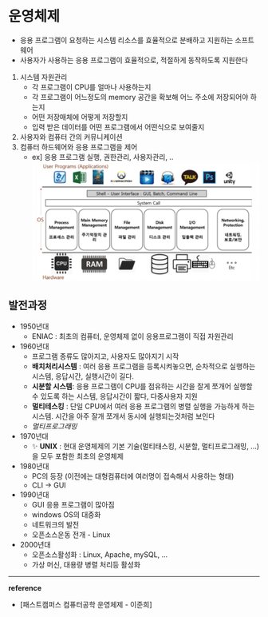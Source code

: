 # 운영체제
- 응용 프로그램이 요청하는 시스템 리소스를 효율적으로 분배하고 지원하는 소프트웨어
- 사용자가 사용하는 응용 프로그램이 효율적으로, 적절하게 동작하도록 지원한다
1. 시스템 자원관리
    - 각 프로그램이 CPU를 얼마나 사용하는지
    - 각 프로그램이 어느정도의 memory 공간을 확보해 어느 주소에 저장되어야 하는지
    - 어떤 저장매체에 어떻게 저장할지
    - 입력 받은 데이터를 어떤 프로그램에서 어떤식으로 보여줄지
2. 사용자와 컴퓨터 간의 커뮤니케이션
3. 컴퓨터 하드웨어와 응용 프로그램을 제어
    - ex] 응용 프로그램 실행, 권한관리, 사용자관리, ..    
![os](https://github.com/yooooonk/TIL/blob/master/img/os.PNG)

## 발전과정
- 1950년대 
    - ENIAC : 최초의 컴퓨터, 운영체제 없이 응용프로그램이 직접 자원관리
- 1960년대
    - 프로그램 종류도 많아지고, 사용자도 많아지기 시작
    - __배치처리시스템__ : 여러 응용 프로그램을 등록시켜놓으면, 순차적으로 실행하는 시스템, 응답시간, 실행시간이 길다. 
    - __시분할 시스템__: 응용 프로그램이 CPU를 점유하는 시간을 잘게 쪼개어 실행할 수 있도록 하는 시스템, 응답시간이 짧다, 다중사용자 지원
    - __멀티테스킹__ : 단일 CPU에서 여러 응용 프로그램의 병렬 실행을 가능하게 하는 시스템. 시간을 아주 잘개 쪼개서 동시에 실행되는것처럼 보인다
    - _멀티프로그래밍_
- 1970년대
    - &#10024; __UNIX__ : 현대 운영체제의 기본 기술(멀티태스킹, 시분할, 멀티프로그래밍, ...)을 모두 포함한 최초의 운영체제
- 1980년대
    - PC의 등장 (이전에는 대형컴퓨터에 여러명이 접속해서 사용하는 형태)    
    - CLI -> GUI
- 1990년대
    - GUI 응용 프로그램이 많아짐
    - windows OS의 대중화
    - 네트워크의 발전
    - 오픈소스운동 전개 - Linux
- 2000년대
    - 오픈소스활성화 : Linux, Apache, mySQL, ...
    - 가상 머신, 대용량 병렬 처리등 활성화        
    

---
__reference__
- [패스트캠퍼스 컴퓨터공학 운영체제 - 이준희]